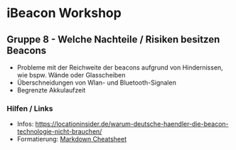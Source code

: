 # iBeacon Workshop

## Gruppe 8 - Welche Nachteile / Risiken besitzen Beacons


* Probleme mit der Reichweite der beacons aufgrund von Hindernissen, wie bspw. Wände oder Glasscheiben
* Überschneidungen von Wlan- und Bluetooth-Signalen
* Begrenzte Akkulaufzeit


### Hilfen / Links

* Infos: https://locationinsider.de/warum-deutsche-haendler-die-beacon-technologie-nicht-brauchen/
* Formatierung: [Markdown Cheatsheet](https://github.com/adam-p/markdown-here/wiki/Markdown-Cheatsheet)


